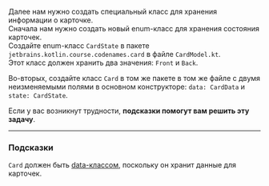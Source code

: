 Далее нам нужно создать специальный класс для хранения информации о карточке.  
Сначала нам нужно создать новый enum-класс для хранения состояния карточек.  
Создайте enum-класс `CardState` в пакете `jetbrains.kotlin.course.codenames.card` в файле `CardModel.kt`.  
Этот класс должен хранить два значения: `Front` и `Back`.

Во-вторых, создайте класс `Card` в том же пакете в том же файле с двумя неизменяемыми полями в основном конструкторе: `data: CardData` и `state: CardState`.

Если у вас возникнут трудности, **подсказки помогут вам решить эту задачу**.

----

### Подсказки

<div class="hint" title="Нажмите, чтобы узнать о типе класса Card">

`Card` должен быть [data-классом](https://kotlinlang.org/docs/data-classes.html), поскольку он хранит данные для карточек.
</div>